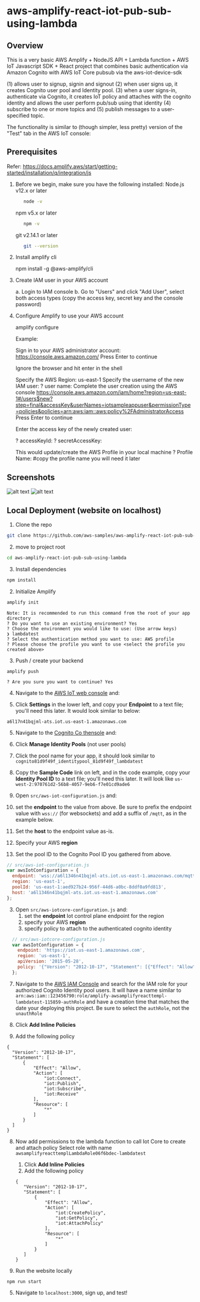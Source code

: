 # aws-amplify-react-iot-pub-sub-using-lambda

## Overview

This is a very basic AWS Amplify + NodeJS API + Lambda function + AWS IoT Javascript SDK + React project that combines basic authentication via Amazon Cognito with AWS IoT Core pubsub via the aws-iot-device-sdk

(1) allows user to signup, signin and signout
(2) when user signs up, it creates Cognito user pool and Identity pool.
(3) when a user signs-in, authenticate via Cognito, it creates IoT policy and attaches with the cognito identity and allows the user perform pub/sub using that identity
(4) subscribe to one or more topics and 
(5) publish messages to a user-specified topic. 

The functionality is similar to (though simpler, less pretty) version of the "Test" tab in the AWS IoT console:
 
## Prerequisites

Refer: https://docs.amplify.aws/start/getting-started/installation/q/integration/js

1. Before we begin, make sure you have the following installed:
   Node.js v12.x or later

      ```sh
         node -v
      ```
   npm v5.x or later

      ```sh
         npm -v
      ```
   git v2.14.1 or later

      ```sh
         git --version
      ```

2. Install amplify cli
    
   npm install -g @aws-amplify/cli
   
3. Create IAM user in your AWS account

   a. Login to IAM console
   b. Go to "Users" and click "Add User", select both access types (copy the access key, secret key and the console password)

4. Configure Amplify to use your AWS account

   amplify configure
   
   Example:
   
   Sign in to your AWS administrator account:
   https://console.aws.amazon.com/
   Press Enter to continue
   
   Ignore the browser and hit enter in the shell
   
   Specify the AWS Region: us-east-1
   Specify the username of the new IAM user:
   ? user name:  <iam user your created above>
   Complete the user creation using the AWS console
   https://console.aws.amazon.com/iam/home?region=us-east-1#/users$new?step=final&accessKey&userNames=iotsampleappuser&permissionType=policies&policies=arn:aws:iam::aws:policy%2FAdministratorAccess
   Press Enter to continue
   
   Enter the access key of the newly created user:
   
   ? accessKeyId:  <enter access key copied from above step>
   ? secretAccessKey:  <enter secret key copied from above step>
   
   This would update/create the AWS Profile in your local machine
   ? Profile Name:  <profile name> #copy the profile name you will need it later

 
## Screenshots

![alt text](./images/demo1.png)
![alt text](./images/demo2.png)

##  Local Deployment (website on localhost)

1. Clone the repo

  ```sh
  git clone https://github.com/aws-samples/aws-amplify-react-iot-pub-sub-using-lambda
  ```

2. move to project root

  ```sh
  cd aws-amplify-react-iot-pub-sub-using-lambda
  ```

3. Install dependencies

```sh
npm install
```

2. Initialize Amplify

```sh
amplify init
```
``` 
Note: It is recommended to run this command from the root of your app directory
? Do you want to use an existing environment? Yes
? Choose the environment you would like to use: (Use arrow keys)
❯ lambdatest
? Select the authentication method you want to use: AWS profile
? Please choose the profile you want to use <select the profile you created above>
```
 
3. Push / create your backend

  ```
  amplify push
  ```
```
? Are you sure you want to continue? Yes
```
4. Navigate to the [AWS IoT web console](https://console.aws.amazon.com/iot/home?) and:

  1. Click **Settings** in the lower left, and copy your **Endpoint** to a text file; you'll need this later. It would look similar to below:

```
a6l17n41bqjml-ats.iot.us-east-1.amazonaws.com
```

5. Navigate to the [Cognito Co thensole](https://console.aws.amazon.com/cognito/home?) and:

  1. Click **Manage Identity Pools** (not user pools)
  2. Click the pool name for your app, it should look similar to `cognito81d9f49f_identitypool_81d9f49f_lambdatest`
  3. Copy the **Sample Code** link on left, and in the code example, copy your **Identity Pool ID** to a text file; you'll need this later. It will look like `us-west-2:970761d2-56b8-4057-9eb6-f7e01cd9ade6`

2. Open `src/aws-iot-configuration.js` and:

  1. set the **endpoint** to the value from above. Be sure to prefix the endpoint value with `wss://` (for websockets) and add a suffix of `/mqtt`, as in the example below. 
  
  2. Set the **host** to the endpoint value as-is.
  
  3. Specify your AWS **region**

  4. Set the pool ID to the Cognito Pool ID you gathered from above. 

  ```js
  // src/aws-iot-configuration.js
  var awsIotConfiguration = {
    endpoint: 'wss://a6l1346n41bqjml-ats.iot.us-east-1.amazonaws.com/mqtt', 
    region: 'us-east-1',
    poolId: 'us-east-1:aed927b24-956f-44d6-a0bc-8ddf0a9fd813',
    host: 'a6l1346n41bqjml-ats.iot.us-east-1.amazonaws.com'
  };
  ```

3. Open `src/aws-iotcore-configuration.js` and:
   1. set the **endpoint** Iot control plane endpoint for the region
   2. specify your AWS **region**
   3. specify policy to attach to the authenticated cognito identity

```js
  // src/aws-iotcore-configuration.js
  var awsIotConfiguration = {
    endpoint: 'https://iot.us-east-1.amazonaws.com',
    region: 'us-east-1',
    apiVersion: '2015-05-28',
    policy: '{"Version": "2012-10-17", "Statement": [{"Effect": "Allow", "Action": [ "iot:Subscribe" ], "Resource": ["arn:aws:iot:us-east-1:123456789012:topicfilter/*"]},{"Effect": "Allow","Action": [ "iot:Connect" ],"Resource": ["arn:aws:iot:us-east-1:123456789012:client/*"] },{"Effect": "Allow","Action": [ "iot:Publish","iot:Receive" ],"Resource": ["arn:aws:iot:us-east-1:123456789012:topic/*"]}]}'
  };
  ```

7. Navigate to the [AWS IAM Console](https://console.aws.amazon.com/iam/home?#/roles) and search for the IAM role for your authorized Cognito Identity pool users. 
It will have a name similar to `arn:aws:iam::123456790:role/amplify-awsamplifyreacttempl-lambdatest-115859-authRole` and have a creation time that matches the date your deploying this project. Be sure to select the `authRole`, not the `unauthRole`

  1. Click **Add Inline Policies**
  2. Add the following policy
  ```
{
    "Version": "2012-10-17",
    "Statement": [
        {
            "Effect": "Allow",
            "Action": [
                "iot:Connect",
                "iot:Publish",
                "iot:Subscribe",
                "iot:Receive"
            ],
            "Resource": [
                "*"
            ]
        }
    ]
}
```

8. Now add permissions to the lambda function to call Iot Core to create and attach policy
Select role with name `awsamplifyreacttemplLambdaRole06f6bdec-lambdatest`

    1. Click **Add Inline Policies**
    2. Add the following policy
    ```
   {
       "Version": "2012-10-17",
       "Statement": [
           {
               "Effect": "Allow",
               "Action": [
                   "iot:CreatePolicy",
                   "iot:GetPolicy",
                   "iot:AttachPolicy"
               ],
               "Resource": [
                   "*"
               ]
           }
       ]
   }
   ```
4. Run the website locally

  ```
  npm run start
  ```

5. Navigate to `localhost:3000`, sign up, and test!
